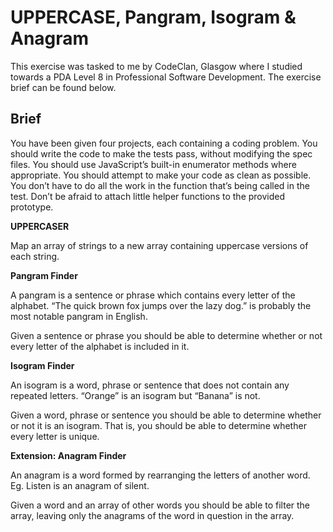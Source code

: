 # UPPERCASE, Pangram, Isogram & Anagram

This exercise was tasked to me by CodeClan, Glasgow where I studied towards a PDA Level 8 in Professional Software Development. The exercise brief can be found below.

## Brief

You have been given four projects, each containing a coding problem. You should write the code to make the tests pass, without modifying the spec files. You should use JavaScript’s built-in enumerator methods where appropriate. You should attempt to make your code as clean as possible. You don’t have to do all the work in the function that’s being called in the test. Don’t be afraid to attach little helper functions to the provided prototype.

**UPPERCASER**

Map an array of strings to a new array containing uppercase versions of each string.

**Pangram Finder**

A pangram is a sentence or phrase which contains every letter of the alphabet. “The quick brown fox jumps over the lazy dog.” is probably the most notable pangram in English.

Given a sentence or phrase you should be able to determine whether or not every letter of the alphabet is included in it.

**Isogram Finder**

An isogram is a word, phrase or sentence that does not contain any repeated letters. “Orange” is an isogram but “Banana” is not.

Given a word, phrase or sentence you should be able to determine whether or not it is an isogram. That is, you should be able to determine whether every letter is unique.

**Extension: Anagram Finder**

An anagram is a word formed by rearranging the letters of another word. Eg. Listen is an anagram of silent.

Given a word and an array of other words you should be able to filter the array, leaving only the anagrams of the word in question in the array.
